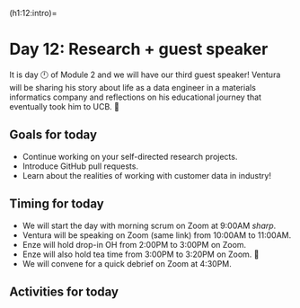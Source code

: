 (h1:12:intro)=
# Day 12: Research + guest speaker

It is day 🕛 of Module 2 and we will have our third guest speaker!
Ventura will be sharing his story about life as a data engineer in a materials informatics company and reflections on his educational journey that eventually took him to UCB. 🐻



## Goals for today

- Continue working on your self-directed research projects.
- Introduce GitHub pull requests.
- Learn about the realities of working with customer data in industry!



## Timing for today

- We will start the day with morning scrum on Zoom at 9:00AM _sharp_.
- Ventura will be speaking on Zoom (same link) from 10:00AM to 11:00AM.
- Enze will hold drop-in OH from 2:00PM to 3:00PM on Zoom.
- Enze will also hold tea time from 3:00PM to 3:20PM on Zoom. 🍵
- We will convene for a quick debrief on Zoom at 4:30PM.



## Activities for today

```{tableofcontents}
```


